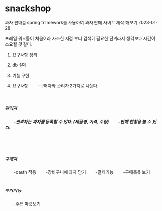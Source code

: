 # snackshop
과자 판매점
spring framework를 사용하여 과자 판매 사이트 제작 해보기 2023-01-28

프레임 워크툴이 처음이라 사소한 지점 부터 검색이 필요한 단계라서 생각보다 시간이 소요될 것 같다. 
1. 요구사항 정리
2. db 설계
3. 기능 구현
  


1. 요구사항
　　-구매자와 관리자 2가지로 나뉜다.

<div>
　　<h5>관리자<h5>
　　-관리자는 과자를 등록할 수 있다. (제품명, 가격, 수량)
　　-판매 현황을 볼 수 있다.
</div>
　　
<div>
　　<h5>구매자</h5>
　　-oauth 적용
　　-장바구니에 과자 담기
　　-결제기능
　　-구매목록 보기
 </div>
    
 <div>
　　<h5>부가기능</h5>
　　-주변 마켓보기
    </div>
